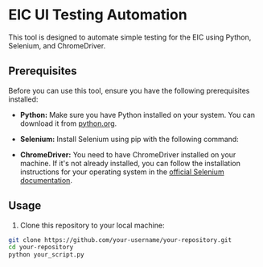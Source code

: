 # EIC UI Testing Automation

This tool is designed to automate simple testing for the EIC using Python, Selenium, and ChromeDriver.

## Prerequisites

Before you can use this tool, ensure you have the following prerequisites installed:

- **Python:** Make sure you have Python installed on your system. You can download it from [python.org](https://www.python.org/downloads/).

- **Selenium:** Install Selenium using pip with the following command:

- **ChromeDriver:** You need to have ChromeDriver installed on your machine. If it's not already installed, you can follow the installation instructions for your operating system in the [official Selenium documentation](https://sites.google.com/chromium.org/driver/).

## Usage

1. Clone this repository to your local machine:

 ```bash
 git clone https://github.com/your-username/your-repository.git
 cd your-repository
 python your_script.py